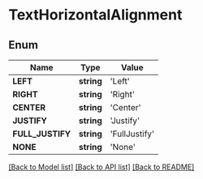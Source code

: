# TextHorizontalAlignment

## Enum
Name | Type | Value
------------ | ------------- | -------------
**LEFT** | **string** | 'Left'
**RIGHT** | **string** | 'Right'
**CENTER** | **string** | 'Center'
**JUSTIFY** | **string** | 'Justify'
**FULL_JUSTIFY** | **string** | 'FullJustify'
**NONE** | **string** | 'None'


[[Back to Model list]](../README.md#documentation-for-models) [[Back to API list]](../README.md#documentation-for-api-endpoints) [[Back to README]](../README.md)


